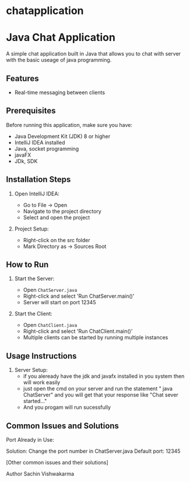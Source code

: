 # chatapplication
# Java Chat Application

A simple chat application built in Java that allows you to chat with server with the basic useage of java programming.

## Features

- Real-time messaging between clients

## Prerequisites

Before running this application, make sure you have:
- Java Development Kit (JDK) 8 or higher
- IntelliJ IDEA installed
- Java, socket programming
- javaFX
- JDk, SDK

## Installation Steps

1. Open IntelliJ IDEA:
   - Go to File → Open
   - Navigate to the project directory
   - Select and open the project

2. Project Setup:
   - Right-click on the src folder
   - Mark Directory as → Sources Root

## How to Run

1. Start the Server:
   - Open `ChatServer.java` 
   - Right-click and select 'Run ChatServer.main()'
   - Server will start on port 12345

2. Start the Client:
   - Open `ChatClient.java`
   - Right-click and select 'Run ChatClient.main()'
   - Multiple clients can be started by running multiple instances

## Usage Instructions

1. Server Setup:
   - if you aleready have the jdk and javafx installed in you system then will work easily
   - just open the cmd on your server and run the statement " java ChatServer" and you will get that your response like "Chat sever started..."
   - And you progam will run sucessfully

## Common Issues and Solutions

Port Already in Use:

Solution: Change the port number in ChatServer.java
Default port: 12345


[Other common issues and their solutions]

Author
Sachin Vishwakarma

